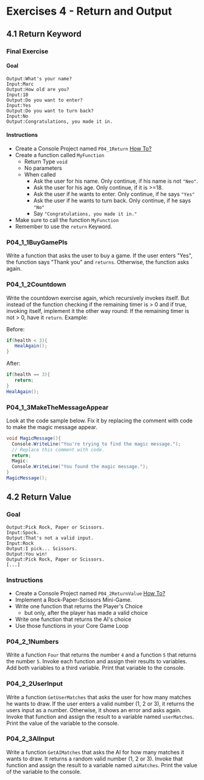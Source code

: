 # Exercises 4 - Return and Output

## 4.1 Return Keyword

### Final Exercise

#### Goal
```
Output:What's your name?
Input:Marc
Output:How old are you?
Input:18
Output:Do you want to enter?
Input:Yes
Output:Do you want to turn back?
Input:No
Output:Congratulations, you made it in.
```

#### Instructions
- Create a Console Project named `P04_1Return` [How To?](https://gist\.github\.com/marczaku/a8b3c38c37e8876a46194a73ed24b1f2)
- Create a function called `MyFunction`
  - Return Type `void`
  - No parameters
  - When called
    - Ask the user for his name. Only continue, if his name is not `"Neo"`.
    - Ask the user for his age. Only continue, if it is >=18.
    - Ask the user if he wants to enter. Only continue, if he says `"Yes"`
    - Ask the user if he wants to turn back. Only continue, if he says `"No"`
    - Say `"Congratulations, you made it in."`
- Make sure to call the function `MyFunction`
- Remember to use the `return` Keyword.

### P04_1_1BuyGamePls
Write a function that asks the user to buy a game. If the user enters "Yes", the function says "Thank you" and `returns`. Otherwise, the function asks again.

### P04_1_2Countdown
Write the countdown exercise again, which recursively invokes itself. But instead of the function checking if the remaining timer is > 0 and if true, invoking itself, implement it the other way round: If the remaining timer is not > 0, have it `return`. Example:

Before:
```cs
if(health < 3){
   HealAgain();
}
```

After:
```cs
if(health == 3){
   return;
}
HealAgain();
```

### P04_1_3MakeTheMessageAppear
Look at the code sample below. Fix it by replacing the comment with code to make the magic message appear.

```cs
void MagicMessage(){
  Console.WriteLine("You're trying to find the magic message.");
  // Replace this comment with code.
  return;
  Magic:
  Console.WriteLine("You found the magic message.");
}
MagicMessage();
```

## 4.2 Return Value

### Goal
```
Output:Pick Rock, Paper or Scissors.
Input:Spock.
Output:That's not a valid input.
Input:Rock
Output:I pick... Scissors.
Output:You win!
Output:Pick Rock, Paper or Scissors.
[...]
```

### Instructions
- Create a Console Project named `P04_2ReturnValue` [How To?](https://gist\.github\.com/marczaku/a8b3c38c37e8876a46194a73ed24b1f2)
- Implement a Rock-Paper-Scissors Mini-Game.
- Write one function that returns the Player's Choice
  - but only, after the player has made a valid choice
- Write one function that returns the AI's choice
- Use those functions in your Core Game Loop

### P04_2_1Numbers
Write a function `Four` that returns the number `4` and a function `5` that returns the number `5`. Invoke each function and assign their results to variables. Add both variables to a third variable. Print that variable to the console.

### P04_2_2UserInput
Write a function `GetUserMatches` that asks the user for how many matches he wants to draw. If the user enters a valid number (1, 2 or 3), it returns the users input as a number. Otherwise, it shows an error and asks again. Invoke that function and assign the result to a variable named `userMatches`. Print the value of the variable to the console.

### P04_2_3AIInput
Write a function `GetAIMatches` that asks the AI for how many matches it wants to draw. It returns a random valid number (1, 2 or 3). Invoke that function and assign the result to a variable named `aiMatches`. Print the value of the variable to the console.
